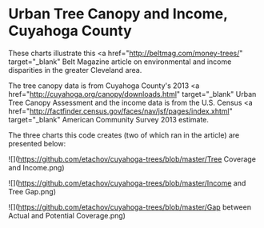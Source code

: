 # Urban Tree Canopy and Income, Cuyahoga County

These charts illustrate this <a href="http://beltmag.com/money-trees/" target="_blank" Belt Magazine article</a> on environmental and income disparities in the greater Cleveland area. 

The tree canopy data is from Cuyahoga County's 2013 <a href="http://cuyahoga.org/canopy/downloads.html" target="_blank" Urban Tree Canopy Assessment</a> and the income data is from the U.S. Census <a href="http://factfinder.census.gov/faces/nav/jsf/pages/index.xhtml" target="_blank" American Community Survey</a> 2013 estimate.

The three charts this code creates (two of which ran in the article) are presented below:

![](https://github.com/etachov/cuyahoga-trees/blob/master/Tree Coverage and Income.png)

![](https://github.com/etachov/cuyahoga-trees/blob/master/Income and Tree Gap.png)

![](https://github.com/etachov/cuyahoga-trees/blob/master/Gap between Actual and Potential Coverage.png)


